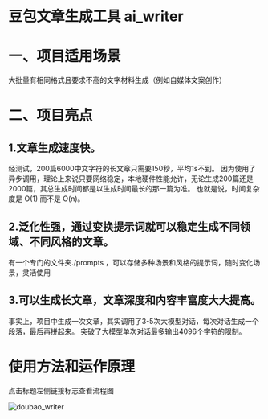 # 豆包文章生成工具 ai_writer

# 一、项目适用场景
大批量有相同格式且要求不高的文字材料生成（例如自媒体文案创作）

# 二、项目亮点
## 1.文章生成速度快。
经测试，200篇6000中文字符的长文章只需要150秒，平均1s不到。
因为使用了异步调用，理论上来说只要网络稳定，本地硬件性能允许，无论生成200篇还是2000篇，其总生成时间都是以生成时间最长的那一篇为准。 
也就是说，时间复杂度是 O(1) 而不是 O(n)。

## 2.泛化性强，通过变换提示词就可以稳定生成不同领域、不同风格的文章。
有一个专门的文件夹./prompts ，可以存储多种场景和风格的提示词，随时变化场景，灵活使用

## 3.可以生成长文章，文章深度和内容丰富度大大提高。
事实上，项目中生成一次文章，其实调用了3-5次大模型对话，每次对话生成一个段落，最后再拼起来。
突破了大模型单次对话最多输出4096个字符的限制。

# 使用方法和运作原理
点击标题左侧链接标志查看流程图

![doubao_writer](https://github.com/user-attachments/assets/60769a64-4a5e-4045-b751-ff95f45b3cde)
